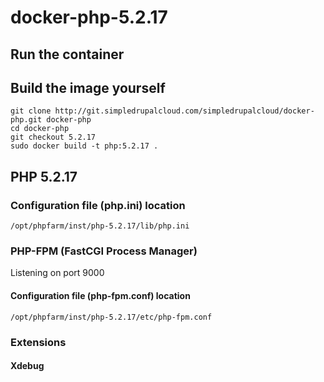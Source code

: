 docker-php-5.2.17
=================

Run the container
-----------------



Build the image yourself
------------------------

    git clone http://git.simpledrupalcloud.com/simpledrupalcloud/docker-php.git docker-php
    cd docker-php
    git checkout 5.2.17
    sudo docker build -t php:5.2.17 .

PHP 5.2.17
----------

### Configuration file (php.ini) location

    /opt/phpfarm/inst/php-5.2.17/lib/php.ini

### PHP-FPM (FastCGI Process Manager)

Listening on port 9000

#### Configuration file (php-fpm.conf) location

    /opt/phpfarm/inst/php-5.2.17/etc/php-fpm.conf

### Extensions

#### Xdebug